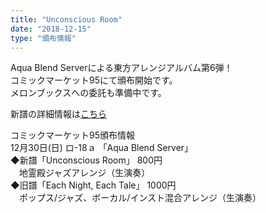 ```yaml
---
title: "Unconscious Room"
date: "2018-12-15"
type: "頒布情報"
---
```

Aqua Blend Serverによる東方アレンジアルバム第6弾！  
コミックマーケット95にて頒布開始です。  
メロンブックスへの委託も準備中です。  
  
新譜の詳細情報は<a href="/tokusetsu/UR" target="_blank">こちら</a>  
  
コミックマーケット95頒布情報  
12月30日(日) ロ-18ａ 「Aqua Blend Server」  
◆新譜「Unconscious Room」 800円  
　地霊殿ジャズアレンジ（生演奏）  
◆旧譜「Each Night, Each Tale」 1000円  
　ポップス/ジャズ、ボーカル/インスト混合アレンジ（生演奏）  
